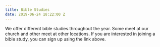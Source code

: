 ```yaml
---
title: Bible Studies
date: 2019-06-24 18:22:00 Z
---
```


We offer different bible studies throughout the year. Some meet at our church and other meet at other locations. If you are interested in joining a bible study, you can sign up using the link above.